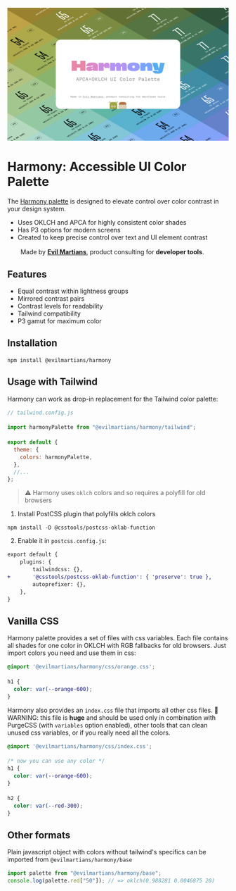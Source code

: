 ![Harmony](cover.png)

# Harmony: Accessible UI Color Palette

The
[Harmony palette](https://www.figma.com/community/file/1287828769207775946/harmony-accessible-ui-color-palette)
is designed to elevate control over color contrast in your design system.
- Uses OKLCH and APCA for highly consistent color shades
- Has P3 options for modern screens
- Created to keep precise control over text and UI element contrast

<img src="https://cdn.evilmartians.com/badges/logo-no-label.svg" alt="" width="22" height="16" />  Made
by
<b><a href="https://evilmartians.com/devtools?utm_source=harmony&utm_campaign=devtools-button&utm_medium=github">Evil
Martians</a></b>, product consulting for <b>developer tools</b>.

## Features

- Equal contrast within lightness groups
- Mirrored contrast pairs
- Contrast levels for readability
- Tailwind compatibility
- P3 gamut for maximum color

## Installation

```shell
npm install @evilmartians/harmony
```

## Usage with Tailwind

Harmony can work as drop-in replacement for the Tailwind color palette:

```js
// tailwind.config.js

import harmonyPalette from "@evilmartians/harmony/tailwind";

export default {
  theme: {
    colors: harmonyPalette,
  },
  //...
};
```

> ⚠️ Harmony uses `oklch` colors and so requires a polyfill for old browsers

1. Install PostCSS plugin that polyfills oklch colors

```shell
npm install -D @csstools/postcss-oklab-function
```

2. Enable it in `postcss.config.js`:

```diff
export default {
    plugins: {
        tailwindcss: {},
+       '@csstools/postcss-oklab-function': { 'preserve': true },
        autoprefixer: {},
    },
}
```

## Vanilla CSS

Harmony palette provides a set of files with css variables. Each file contains all shades for one color in OKLCH with RGB fallbacks for old browsers. Just import colors you need and use them in css:

```css
@import '@evilmartians/harmony/css/orange.css';

h1 {
  color: var(--orange-600);
}
```

Harmony also provides an `index.css` file that imports all other css files.
👮WARNING: this file is **huge** and should be used only in combination with PurgeCSS (with `variables` option enabled), other tools that can clean unused css variables, or if you really need all the colors.

```css
@import '@evilmartians/harmony/css/index.css';

/* now you can use any color */
h1 {
  color: var(--orange-600);
}

h2 {
  color: var(--red-300);
}
```

## Other formats

Plain javascript object with colors without tailwind's specifics can be imported
from `@evilmartians/harmony/base`

```js
import palette from "@evilmartians/harmony/base";
console.log(palette.red["50"]); // => oklch(0.988281 0.0046875 20)
```
